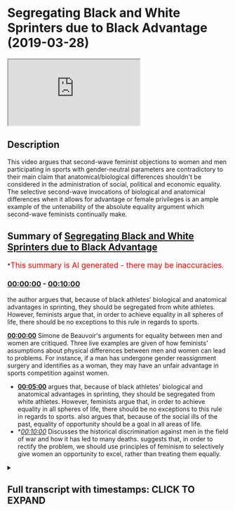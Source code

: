 # Segregating Black and White Sprinters due to Black Advantage (2019-03-28)

<iframe loading='lazy' src='https://www.youtube.com/embed/QAL5-zWYIz0'></iframe>

## Description

This video argues that second-wave feminist objections to women and men participating in sports with gender-neutral parameters are contradictory to their main claim that anatomical/biological differences shouldn't be considered in the administration of social, political and economic equality. The selective second-wave invocations of biological and anatomical differences when it allows for advantage or female privileges is an ample example of the untenability of the absolute equality argument which second-wave feminists continually make.

## Summary of [Segregating Black and White Sprinters due to Black Advantage](https://www.youtube.com/watch?v=QAL5-zWYIz0)

\*<span style="color:red; font-size:125%">This summary is AI generated - there may be inaccuracies</span>.

### [00:00:00](https://www.youtube.com/watch?v=QAL5-zWYIz0\&t=0) - [00:10:00](https://www.youtube.com/watch?v=QAL5-zWYIz0\&t=600)

the author argues that, because of black athletes' biological and anatomical advantages in sprinting, they should be segregated from white athletes. However, feminists argue that, in order to achieve equality in all spheres of life, there should be no exceptions to this rule in regards to sports.

**[00:00:00](https://www.youtube.com/watch?v=QAL5-zWYIz0\&t=0)**  Simone de Beauvoir's arguments for equality between men and women are critiqued. Three live examples are given of how feminists' assumptions about physical differences between men and women can lead to problems. For instance, if a man has undergone gender reassignment surgery and identifies as a woman, they may have an unfair advantage in sports competition against women.

*   **[00:05:00](https://www.youtube.com/watch?v=QAL5-zWYIz0\&t=300)** argues that, because of black athletes' biological and anatomical advantages in sprinting, they should be segregated from white athletes. However, feminists argue that, in order to achieve equality in all spheres of life, there should be no exceptions to this rule in regards to sports. also argues that, because of the social ills of the past, equality of opportunity should be a goal in all areas of life.
*   \**[00:10:00](https://www.youtube.com/watch?v=QAL5-zWYIz0\&t=600)* Discusses the historical discrimination against men in the field of war and how it has led to many deaths. suggests that, in order to rectify the problem, we should use principles of feminism to selectively give women an opportunity to excel, rather than treating them equally.

<details><summary><h2>Full transcript with timestamps: CLICK TO EXPAND</h2></summary>

[0:00:00](https://youtu.be/QAL5-zWYIz0?t=0) in examining especially second-wave\
[0:00:03](https://youtu.be/QAL5-zWYIz0?t=3) feminist ik discourse is clear the\
[0:00:06](https://youtu.be/QAL5-zWYIz0?t=6) premises the premises there are physical\
[0:00:10](https://youtu.be/QAL5-zWYIz0?t=10) differences Simone de Beauvoir makes\
[0:00:13](https://youtu.be/QAL5-zWYIz0?t=13) that candidly clear there are physical\
[0:00:16](https://youtu.be/QAL5-zWYIz0?t=16) differences between men and women we\
[0:00:17](https://youtu.be/QAL5-zWYIz0?t=17) know them we're not ignorant to them\
[0:00:21](https://youtu.be/QAL5-zWYIz0?t=21) she even mentions emotional differences\
[0:00:24](https://youtu.be/QAL5-zWYIz0?t=24) in her book the second sex and her\
[0:00:27](https://youtu.be/QAL5-zWYIz0?t=27) chapter on biology she says even\
[0:00:29](https://youtu.be/QAL5-zWYIz0?t=29) biological differences anatomical\
[0:00:31](https://youtu.be/QAL5-zWYIz0?t=31) differences physiological differences\
[0:00:33](https://youtu.be/QAL5-zWYIz0?t=33) psychological differences emotional\
[0:00:35](https://youtu.be/QAL5-zWYIz0?t=35) differences but the argument goes as\
[0:00:37](https://youtu.be/QAL5-zWYIz0?t=37) follows despite those differences there\
[0:00:40](https://youtu.be/QAL5-zWYIz0?t=40) should be equality does that make sense\
[0:00:44](https://youtu.be/QAL5-zWYIz0?t=44) so far so if a second-rate feminist\
[0:00:46](https://youtu.be/QAL5-zWYIz0?t=46) would say despite those differences\
[0:00:50](https://youtu.be/QAL5-zWYIz0?t=50) there should be equality afforded\
[0:00:53](https://youtu.be/QAL5-zWYIz0?t=53) what kind of equality political equality\
[0:00:55](https://youtu.be/QAL5-zWYIz0?t=55) social equality economic equality this\
[0:01:01](https://youtu.be/QAL5-zWYIz0?t=61) is pretty much in a nutshell what the\
[0:01:04](https://youtu.be/QAL5-zWYIz0?t=64) argument is now obviously one could\
[0:01:06](https://youtu.be/QAL5-zWYIz0?t=66) justifiably ask what's the proof of that\
[0:01:09](https://youtu.be/QAL5-zWYIz0?t=69) what's the evidence for that why should\
[0:01:12](https://youtu.be/QAL5-zWYIz0?t=72) that be the case how's that entailment\
[0:01:15](https://youtu.be/QAL5-zWYIz0?t=75) made from first principles Rousseff\
[0:01:19](https://youtu.be/QAL5-zWYIz0?t=79) supports how can you justify that\
[0:01:23](https://youtu.be/QAL5-zWYIz0?t=83) and that's really not a question that\
[0:01:26](https://youtu.be/QAL5-zWYIz0?t=86) there is any answer to frankly well that\
[0:01:28](https://youtu.be/QAL5-zWYIz0?t=88) there is any formula given for us on how\
[0:01:31](https://youtu.be/QAL5-zWYIz0?t=91) to answer those questions however and\
[0:01:36](https://youtu.be/QAL5-zWYIz0?t=96) this is moving on now to the second part\
[0:01:38](https://youtu.be/QAL5-zWYIz0?t=98) of the lecture which are to spend a\
[0:01:39](https://youtu.be/QAL5-zWYIz0?t=99) little bit of time on are we consistent\
[0:01:45](https://youtu.be/QAL5-zWYIz0?t=105) or are feminists consistent in\
[0:01:49](https://youtu.be/QAL5-zWYIz0?t=109) particular second where families are\
[0:01:50](https://youtu.be/QAL5-zWYIz0?t=110) they consistent in the application of\
[0:01:54](https://youtu.be/QAL5-zWYIz0?t=114) those principles now there are three\
[0:01:57](https://youtu.be/QAL5-zWYIz0?t=117) things three live examples I want to\
[0:02:00](https://youtu.be/QAL5-zWYIz0?t=120) give you to show you how problematic\
[0:02:04](https://youtu.be/QAL5-zWYIz0?t=124) these assumptions are for feminists the\
[0:02:07](https://youtu.be/QAL5-zWYIz0?t=127) first one relates and I'm sure many of\
[0:02:09](https://youtu.be/QAL5-zWYIz0?t=129) you might have been exposed to this it's\
[0:02:13](https://youtu.be/QAL5-zWYIz0?t=133) a big thing on the news now actually\
[0:02:15](https://youtu.be/QAL5-zWYIz0?t=135) that's why I'm bringing it up it's the\
[0:02:16](https://youtu.be/QAL5-zWYIz0?t=136) idea of transgendered sports now I'm not\
[0:02:22](https://youtu.be/QAL5-zWYIz0?t=142) sure if this is kind of them spill over\
[0:02:24](https://youtu.be/QAL5-zWYIz0?t=144) to Malaysia but this is certainly\
[0:02:26](https://youtu.be/QAL5-zWYIz0?t=146) something a hot topic in the West in\
[0:02:29](https://youtu.be/QAL5-zWYIz0?t=149) America and in the UK Western Europe the\
[0:02:32](https://youtu.be/QAL5-zWYIz0?t=152) question is say for instance you have\
[0:02:34](https://youtu.be/QAL5-zWYIz0?t=154) someone who identifies and who is\
[0:02:37](https://youtu.be/QAL5-zWYIz0?t=157) identified biologically as a man they do\
[0:02:41](https://youtu.be/QAL5-zWYIz0?t=161) a gender reassignment surgery and they\
[0:02:44](https://youtu.be/QAL5-zWYIz0?t=164) become self-identified as a woman okay\
[0:02:50](https://youtu.be/QAL5-zWYIz0?t=170) so they do a gender reassignment surgery\
[0:02:51](https://youtu.be/QAL5-zWYIz0?t=171) and then become self-identified as a\
[0:02:54](https://youtu.be/QAL5-zWYIz0?t=174) woman can they participate in sports\
[0:02:58](https://youtu.be/QAL5-zWYIz0?t=178) with women now second wave feminists on\
[0:03:03](https://youtu.be/QAL5-zWYIz0?t=183) the whole seem averse to the idea now\
[0:03:06](https://youtu.be/QAL5-zWYIz0?t=186) you can't make a generalization with\
[0:03:08](https://youtu.be/QAL5-zWYIz0?t=188) anything but big-time second wave\
[0:03:10](https://youtu.be/QAL5-zWYIz0?t=190) feminists like Germaine Greer who wrote\
[0:03:12](https://youtu.be/QAL5-zWYIz0?t=192) the book in 1971 the Female Eunuch\
[0:03:15](https://youtu.be/QAL5-zWYIz0?t=195) she's like one of the founding mothers\
[0:03:19](https://youtu.be/QAL5-zWYIz0?t=199) of feminism and she in an interview she\
[0:03:23](https://youtu.be/QAL5-zWYIz0?t=203) completely rejected the idea and guess\
[0:03:26](https://youtu.be/QAL5-zWYIz0?t=206) what she invoked she invoked anatomical\
[0:03:30](https://youtu.be/QAL5-zWYIz0?t=210) and biological advantage wait a minute\
[0:03:34](https://youtu.be/QAL5-zWYIz0?t=214) hold on now hold on now let me hear the\
[0:03:40](https://youtu.be/QAL5-zWYIz0?t=220) argument yes so the argument goes now\
[0:03:44](https://youtu.be/QAL5-zWYIz0?t=224) since the person and this is a very\
[0:03:46](https://youtu.be/QAL5-zWYIz0?t=226) sensible argument to me as a non\
[0:03:49](https://youtu.be/QAL5-zWYIz0?t=229) feminist right the argument goes since\
[0:03:53](https://youtu.be/QAL5-zWYIz0?t=233) men have anatomical biological\
[0:03:57](https://youtu.be/QAL5-zWYIz0?t=237) advantages hormonal advantages and even\
[0:04:01](https://youtu.be/QAL5-zWYIz0?t=241) having gone through that process and\
[0:04:04](https://youtu.be/QAL5-zWYIz0?t=244) then the assignment the gender\
[0:04:06](https://youtu.be/QAL5-zWYIz0?t=246) reassignment happens if they now compete\
[0:04:09](https://youtu.be/QAL5-zWYIz0?t=249) with women it will give them an unfair\
[0:04:11](https://youtu.be/QAL5-zWYIz0?t=251) advantage and it will give them an\
[0:04:14](https://youtu.be/QAL5-zWYIz0?t=254) entitled over privileged position in\
[0:04:17](https://youtu.be/QAL5-zWYIz0?t=257) that context wait a minute this is\
[0:04:21](https://youtu.be/QAL5-zWYIz0?t=261) important now I thought you said sex was\
[0:04:25](https://youtu.be/QAL5-zWYIz0?t=265) or not sex because that's a third wave\
[0:04:28](https://youtu.be/QAL5-zWYIz0?t=268) construct some say that sex is a social\
[0:04:31](https://youtu.be/QAL5-zWYIz0?t=271) construct Judith Butler hinted to this\
[0:04:32](https://youtu.be/QAL5-zWYIz0?t=272) in her book gender troubles 1990 but not\
[0:04:35](https://youtu.be/QAL5-zWYIz0?t=275) this some do say that I thought you said\
[0:04:39](https://youtu.be/QAL5-zWYIz0?t=279) gender was a social construct no and you\
[0:04:46](https://youtu.be/QAL5-zWYIz0?t=286) know it becomes even more problematic do\
[0:04:49](https://youtu.be/QAL5-zWYIz0?t=289) you know when it becomes more\
[0:04:50](https://youtu.be/QAL5-zWYIz0?t=290) problematic when we start to see so the\
[0:04:55](https://youtu.be/QAL5-zWYIz0?t=295) question is now should there be an\
[0:04:56](https://youtu.be/QAL5-zWYIz0?t=296) equality of opportunity for men and\
[0:04:59](https://youtu.be/QAL5-zWYIz0?t=299) women in certain sports should we or\
[0:05:06](https://youtu.be/QAL5-zWYIz0?t=306) should we segregate and separate them\
[0:05:10](https://youtu.be/QAL5-zWYIz0?t=310) you don't like segregation but you have\
[0:05:13](https://youtu.be/QAL5-zWYIz0?t=313) it in sports but no no it's justified\
[0:05:16](https://youtu.be/QAL5-zWYIz0?t=316) for anatomical and biological reasons so\
[0:05:19](https://youtu.be/QAL5-zWYIz0?t=319) you're saying they're on biological and\
[0:05:21](https://youtu.be/QAL5-zWYIz0?t=321) anatomical grounds you can justify\
[0:05:24](https://youtu.be/QAL5-zWYIz0?t=324) separation wait hold on now but men will\
[0:05:28](https://youtu.be/QAL5-zWYIz0?t=328) be given an advantage why don't you make\
[0:05:32](https://youtu.be/QAL5-zWYIz0?t=332) that argument in all context of\
[0:05:34](https://youtu.be/QAL5-zWYIz0?t=334) categories for instance if you look at\
[0:05:37](https://youtu.be/QAL5-zWYIz0?t=337) the hundred meter dash and I made this\
[0:05:41](https://youtu.be/QAL5-zWYIz0?t=341) argument before I make here again the\
[0:05:43](https://youtu.be/QAL5-zWYIz0?t=343) 100 meter sprints in the last 100 years\
[0:05:45](https://youtu.be/QAL5-zWYIz0?t=345) I don't know of one why\
[0:05:48](https://youtu.be/QAL5-zWYIz0?t=348) man who's won that no I don't know I\
[0:05:53](https://youtu.be/QAL5-zWYIz0?t=353) don't know one white man that's one that\
[0:05:55](https://youtu.be/QAL5-zWYIz0?t=355) it's dominated by black people not only\
[0:05:58](https://youtu.be/QAL5-zWYIz0?t=358) does black people West Africans and\
[0:06:00](https://youtu.be/QAL5-zWYIz0?t=360) Jamaicans should we separate the blacks\
[0:06:04](https://youtu.be/QAL5-zWYIz0?t=364) from the whites now if you say we\
[0:06:08](https://youtu.be/QAL5-zWYIz0?t=368) shouldn't separate the blacks from the\
[0:06:10](https://youtu.be/QAL5-zWYIz0?t=370) whites you're contradicting yourself you\
[0:06:12](https://youtu.be/QAL5-zWYIz0?t=372) know why because you said in cases where\
[0:06:16](https://youtu.be/QAL5-zWYIz0?t=376) there is biological and anatomical\
[0:06:19](https://youtu.be/QAL5-zWYIz0?t=379) advantages for one category of person\
[0:06:22](https://youtu.be/QAL5-zWYIz0?t=382) over another category of person there\
[0:06:24](https://youtu.be/QAL5-zWYIz0?t=384) should be separation so why should that\
[0:06:26](https://youtu.be/QAL5-zWYIz0?t=386) be the case only for gender why\
[0:06:29](https://youtu.be/QAL5-zWYIz0?t=389) shouldn't it also be the case for race\
[0:06:31](https://youtu.be/QAL5-zWYIz0?t=391) because you've recalled racist\
[0:06:33](https://youtu.be/QAL5-zWYIz0?t=393) this is selective invocation you see\
[0:06:38](https://youtu.be/QAL5-zWYIz0?t=398) they are not even consistent with their\
[0:06:40](https://youtu.be/QAL5-zWYIz0?t=400) principles these Africans are very good\
[0:06:44](https://youtu.be/QAL5-zWYIz0?t=404) at long-distance you know we have\
[0:06:47](https://youtu.be/QAL5-zWYIz0?t=407) someone called noir Farah very good\
[0:06:49](https://youtu.be/QAL5-zWYIz0?t=409) runner you know they have an advantage\
[0:06:53](https://youtu.be/QAL5-zWYIz0?t=413) East Africans birth early they have a\
[0:06:56](https://youtu.be/QAL5-zWYIz0?t=416) broadening advantage white people have\
[0:06:58](https://youtu.be/QAL5-zWYIz0?t=418) an advantage in something swimming and I\
[0:07:01](https://youtu.be/QAL5-zWYIz0?t=421) want to be controversial but I've never\
[0:07:03](https://youtu.be/QAL5-zWYIz0?t=423) seen a black man win that swimming race\
[0:07:04](https://youtu.be/QAL5-zWYIz0?t=424) I was at world market Michael Phelps how\
[0:07:07](https://youtu.be/QAL5-zWYIz0?t=427) many sons do you on it while we're gonna\
[0:07:11](https://youtu.be/QAL5-zWYIz0?t=431) separate the blacks from the whites\
[0:07:12](https://youtu.be/QAL5-zWYIz0?t=432) we're not going to separate the blacks\
[0:07:14](https://youtu.be/QAL5-zWYIz0?t=434) from the whites so what kind of\
[0:07:16](https://youtu.be/QAL5-zWYIz0?t=436) equalities you wanna so some feminists\
[0:07:19](https://youtu.be/QAL5-zWYIz0?t=439) would say we want equality of\
[0:07:20](https://youtu.be/QAL5-zWYIz0?t=440) opportunity and some would actually say\
[0:07:23](https://youtu.be/QAL5-zWYIz0?t=443) we want equality of outcome all right so\
[0:07:30](https://youtu.be/QAL5-zWYIz0?t=450) yeah some would say we want any quality\
[0:07:34](https://youtu.be/QAL5-zWYIz0?t=454) of opportunity but almost all feminists\
[0:07:37](https://youtu.be/QAL5-zWYIz0?t=457) would say that in fact so why don't you\
[0:07:40](https://youtu.be/QAL5-zWYIz0?t=460) have an equality of opportunity in\
[0:07:42](https://youtu.be/QAL5-zWYIz0?t=462) sports\
[0:07:45](https://youtu.be/QAL5-zWYIz0?t=465) why don't we arrange parameters that\
[0:07:49](https://youtu.be/QAL5-zWYIz0?t=469) mean that people of the same weights\
[0:07:51](https://youtu.be/QAL5-zWYIz0?t=471) whether they're men and women they go\
[0:07:54](https://youtu.be/QAL5-zWYIz0?t=474) together in competition we can do that\
[0:08:00](https://youtu.be/QAL5-zWYIz0?t=480) it's not difficult it's not difficult in\
[0:08:04](https://youtu.be/QAL5-zWYIz0?t=484) boxing for example you don't think\
[0:08:07](https://youtu.be/QAL5-zWYIz0?t=487) there's 75 kilogram women that's the\
[0:08:09](https://youtu.be/QAL5-zWYIz0?t=489) most popular category for men let's\
[0:08:11](https://youtu.be/QAL5-zWYIz0?t=491) bring them together right you want\
[0:08:13](https://youtu.be/QAL5-zWYIz0?t=493) equality of opportunity\
[0:08:14](https://youtu.be/QAL5-zWYIz0?t=494) no but that's advantage men but he said\
[0:08:18](https://youtu.be/QAL5-zWYIz0?t=498) the anatomical thing you see it is\
[0:08:20](https://youtu.be/QAL5-zWYIz0?t=500) really problematic\
[0:08:21](https://youtu.be/QAL5-zWYIz0?t=501) you have segregation acquiesce\
[0:08:25](https://youtu.be/QAL5-zWYIz0?t=505) segregation in some spheres where are\
[0:08:31](https://youtu.be/QAL5-zWYIz0?t=511) the feminists we needs we need a sign\
[0:08:35](https://youtu.be/QAL5-zWYIz0?t=515) against this seriously if your preview\
[0:08:40](https://youtu.be/QAL5-zWYIz0?t=520) are principally averse to a biological\
[0:08:43](https://youtu.be/QAL5-zWYIz0?t=523) anatomical arguments arranged parameters\
[0:08:47](https://youtu.be/QAL5-zWYIz0?t=527) which does not discriminate on gender in\
[0:08:51](https://youtu.be/QAL5-zWYIz0?t=531) the field of sports but they will never\
[0:08:54](https://youtu.be/QAL5-zWYIz0?t=534) do that because it's not about equality\
[0:08:58](https://youtu.be/QAL5-zWYIz0?t=538) it's about entitlement it's about where\
[0:09:03](https://youtu.be/QAL5-zWYIz0?t=543) can we find the advantages that's the\
[0:09:06](https://youtu.be/QAL5-zWYIz0?t=546) problem and this case becomes more\
[0:09:10](https://youtu.be/QAL5-zWYIz0?t=550) exacerbated when we look at war we need\
[0:09:15](https://youtu.be/QAL5-zWYIz0?t=555) to rectify the social ills problems of\
[0:09:21](https://youtu.be/QAL5-zWYIz0?t=561) the past patriarchal society and we need\
[0:09:27](https://youtu.be/QAL5-zWYIz0?t=567) to have equality of opportunity in all\
[0:09:31](https://youtu.be/QAL5-zWYIz0?t=571) spheres in all industries political\
[0:09:33](https://youtu.be/QAL5-zWYIz0?t=573) social and economic there should be\
[0:09:36](https://youtu.be/QAL5-zWYIz0?t=576) absolutely no exception to that but war\
[0:09:41](https://youtu.be/QAL5-zWYIz0?t=581) that entails death that entails injury\
[0:09:46](https://youtu.be/QAL5-zWYIz0?t=586) we don't really know about that one I've\
[0:09:50](https://youtu.be/QAL5-zWYIz0?t=590) never actually come across their\
[0:09:54](https://youtu.be/QAL5-zWYIz0?t=594) movements that aims to rectify a\
[0:09:58](https://youtu.be/QAL5-zWYIz0?t=598) historic accumulation of gender\
[0:10:07](https://youtu.be/QAL5-zWYIz0?t=607) discrimination against men in the field\
[0:10:10](https://youtu.be/QAL5-zWYIz0?t=610) of war almost every military in every\
[0:10:14](https://youtu.be/QAL5-zWYIz0?t=614) country in the world in all of history\
[0:10:17](https://youtu.be/QAL5-zWYIz0?t=617) has been male-dominated men have died\
[0:10:21](https://youtu.be/QAL5-zWYIz0?t=621) now if we're being honest we should say\
[0:10:25](https://youtu.be/QAL5-zWYIz0?t=625) that's a severe matriarchy you're forced\
[0:10:30](https://youtu.be/QAL5-zWYIz0?t=630) meant to be society inclined or forced\
[0:10:33](https://youtu.be/QAL5-zWYIz0?t=633) to kill themselves and fight themselves\
[0:10:37](https://youtu.be/QAL5-zWYIz0?t=637) so for the protection of the country so\
[0:10:40](https://youtu.be/QAL5-zWYIz0?t=640) on feminism if there's an equality of\
[0:10:42](https://youtu.be/QAL5-zWYIz0?t=642) opportunity we should address that\
[0:10:44](https://youtu.be/QAL5-zWYIz0?t=644) historic discrimination and we should\
[0:10:48](https://youtu.be/QAL5-zWYIz0?t=648) look at all the wars that men were\
[0:10:51](https://youtu.be/QAL5-zWYIz0?t=651) dominating the armies in them and we\
[0:10:54](https://youtu.be/QAL5-zWYIz0?t=654) should have female only conscription and\
[0:10:58](https://youtu.be/QAL5-zWYIz0?t=658) draft forcing the women to fight for the\
[0:11:01](https://youtu.be/QAL5-zWYIz0?t=661) men for at least the amount of time that\
[0:11:04](https://youtu.be/QAL5-zWYIz0?t=664) would equalize the historic imbalance no\
[0:11:10](https://youtu.be/QAL5-zWYIz0?t=670) but brother which are being flooded by\
[0:11:20](https://youtu.be/QAL5-zWYIz0?t=680) males men is that extra words the actual\
[0:11:25](https://youtu.be/QAL5-zWYIz0?t=685) maitreya watch before mecca for the meat\
[0:11:29](https://youtu.be/QAL5-zWYIz0?t=689) to go to Milan talks\
[0:11:35](https://youtu.be/QAL5-zWYIz0?t=695) what kind of things is what the most\
[0:11:38](https://youtu.be/QAL5-zWYIz0?t=698) part so if we're going\
[0:11:40](https://youtu.be/QAL5-zWYIz0?t=700) nobody quality first should we rectify\
[0:11:44](https://youtu.be/QAL5-zWYIz0?t=704) that the program is guys no it's just to\
[0:11:49](https://youtu.be/QAL5-zWYIz0?t=709) selective you choose want to be\
[0:11:52](https://youtu.be/QAL5-zWYIz0?t=712) absolutely equal and you choose you're\
[0:11:55](https://youtu.be/QAL5-zWYIz0?t=715) in session this is the problem so these\
[0:11:59](https://youtu.be/QAL5-zWYIz0?t=719) are some clear examples of\
[0:12:02](https://youtu.be/QAL5-zWYIz0?t=722) inconsistencies even using the first\
[0:12:05](https://youtu.be/QAL5-zWYIz0?t=725) principles of feminism even using\
[0:12:08](https://youtu.be/QAL5-zWYIz0?t=728) exactly what they're talking about

</details>
